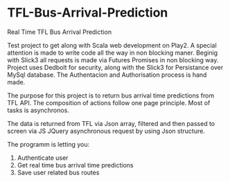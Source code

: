 # TFL-Bus-Arrival-Prediction
Real Time TFL Bus Arrival Prediction

Test project to get along with Scala web development on Play2.
A special attention is made to write code all the way in non blocking maner. Beginig with Slick3 all requests
is made via Futures Promises in non blocking way.
Project uses Dedbolt for security, along with the Slick3 for Persistance over MySql database.
The Authentacion and Authorisation process is hand made.

The purpose for this project is to return bus arrival time predictions from TFL API.
The composition of actions follow one page principle. Most of tasks is asynchronos.

The data is returned from TFL via Json array, filtered and then passed to screen 
via JS JQuery asynchronous request by using Json structure.

The programm is letting you:<br>
1) Authenticate user<br>
2) Get real time bus arrival time predictions<br>
3) Save user related bus routes<br>
